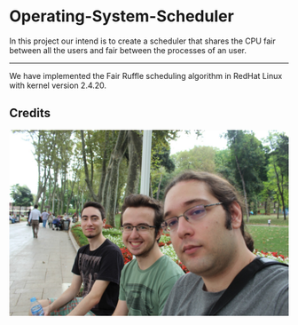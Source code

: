 # Operating-System-Scheduler

In this project our intend is to create a scheduler that shares the CPU fair between all the users and fair between the processes of an user.

____

We have implemented the Fair Ruffle scheduling algorithm in RedHat Linux with kernel version 2.4.20. 

## Credits  
![credits](credits.jpg)

